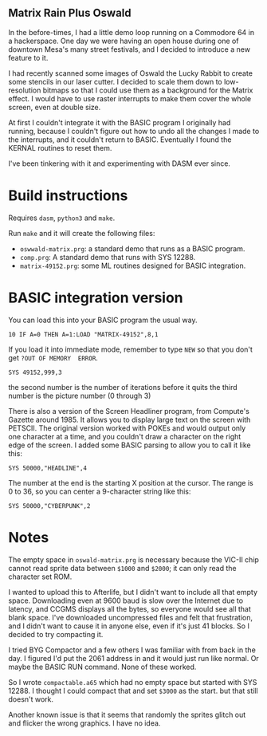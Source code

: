 Matrix Rain Plus Oswald
-----------------------

In the before-times, I had a little demo loop running on a Commodore 64
in a hackerspace.  One day we were having an open house during one of
downtown Mesa's many street festivals, and I decided to introduce a new
feature to it.

I had recently scanned some images of Oswald the Lucky Rabbit to create
some stencils in our laser cutter.  I decided to scale them down to
low-resolution bitmaps so that I could use them as a background for
the Matrix effect.  I would have to use raster interrupts to make them
cover the whole screen, even at double size.

At first I couldn't integrate it with the BASIC program I originally had
running, because I couldn't figure out how to undo all the changes I
made to the interrupts, and it couldn't return to BASIC.  Eventually
I found the KERNAL routines to reset them.

I've been tinkering with it and experimenting with DASM ever since.

Build instructions
==================

Requires `dasm`, `python3` and `make`.

Run `make` and it will create the following files:

* `oswwald-matrix.prg`: a standard demo that runs as a BASIC program.
* `comp.prg`: A standard demo that runs with SYS 12288.
* `matrix-49152.prg`: some ML routines designed for BASIC integration.

BASIC integration version
=========================

You can load this into your BASIC program the usual way.

    10 IF A=0 THEN A=1:LOAD "MATRIX-49152",8,1

If you load it into immediate mode, remember to type `NEW` so that
you don't get `?OUT OF MEMORY  ERROR`.

    SYS 49152,999,3

the second number is the number of iterations before it quits
the third number is the picture number (0 through 3)

There is also a version of the Screen Headliner program, from
Compute's Gazette around 1985.  It allows you to display large
text on the screen with PETSCII.  The original version worked
with POKEs and would output only one character at a time, and
you couldn't draw a character on the right edge of the screen.
I added some BASIC parsing to allow you to call it like this:

    SYS 50000,"HEADLINE",4

The number at the end is the starting X position at the cursor.
The range is 0 to 36, so you can center a 9-character string
like this:

    SYS 50000,"CYBERPUNK",2

Notes
=====

The empty space in `oswald-matrix.prg` is necessary because the
VIC-II chip cannot read sprite data between `$1000` and `$2000`;
it can only read the character set ROM.

I wanted to upload this to Afterlife, but I didn't want to include
all that empty space.  Downloading even at 9600 baud is slow over
the Internet due to latency, and CCGMS displays all the bytes, so
everyone would see all that blank space.  I've downloaded
uncompressed files and felt that frustration, and I didn't want to
cause it in anyone else, even if it's just 41 blocks. So I decided 
to try compacting it.

I tried BYG Compactor and a few others I was familiar with from
back in the day.  I figured I'd put the 2061 address in and it
would just run like normal.  Or maybe the BASIC RUN command.
None of these worked.

So I wrote `compactable.a65` which had no empty space but started
with SYS 12288.  I thought I could compact that and set `$3000`
as the start.  but that still doesn't work.

Another known issue is that it seems that randomly the sprites 
glitch out and flicker the wrong graphics.  I have no idea.
